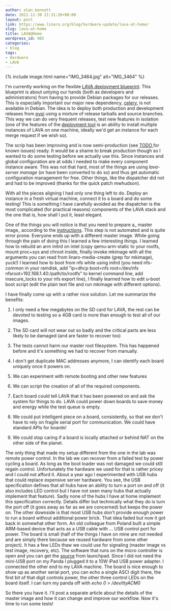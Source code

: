 ```yaml
---
author: alan.bennett
date: 2011-11-30 21:31:26+00:00
layout: post
link: https://www.linaro.org/blog/hardware-update/lava-at-home/
slug: lava-at-home
title: LAVA@Home
wordpress_id: 965
categories:
- blog
tags:
- Hardware
- LAVA
---
```


{% include image.html name="IMG_3464.jpg" alt="IMG_3464" %}

I'm currently working on the flexible [LAVA deployment blueprint](https://blueprints.launchpad.net/lava-lab/+spec/flexible-lava-deployment-11.12). This blueprint is about untying our hands (both as developers and administrators) from having to provide Debian packages for our releases. This is especially important our major new dependency, [celery](http://celeryproject.org/), is not available in Debian. The idea is to deploy both production and development releases from [pypi](http://pypi.python.org/) using a mixture of release tarballs and source branches. This way we can do very frequent releases, test new features in isolation (one of the features of the [deployment tool](http://bazaar.launchpad.net/~linaro-validation/lava-deployment-tool/trunk/view/head:/README) is an ability to install multiple instances of LAVA on one machine, ideally we'd get an instance for each merge request if we wish so).

The scrip has been improving and is now semi-production (see [TODO ](http://bazaar.launchpad.net/~linaro-validation/lava-deployment-tool/trunk/view/head:/TODO)for known issues) ready. It would be a shame to break production though so I wanted to do some testing before we actually use this. Since instances and global configuration are at odds I needed to make every component instance aware. This was not that hard, most of the things are using _lava-server manage_ (or have been converted to do so) and thus get automatic configuration management for free. Other things, like the dispatcher did not and had to be improved (thanks for the quick patch mwhudson).

With all the pieces aligning I had only one thing left to do. Deploy an instance in a fresh virtual machine, connect it to a board and do some testing! This is something I have carefully avoided as the dispatcher is the most complicated (for practical reasons) components of the LAVA stack and the one that is, how shall I put it, least elegant.

One of the things you will notice is that you need to prepare a_ master image_ according to the [instructions](https://wiki.linaro.org/Platform/Validation/LAVA/Documentation#Creating_a_master_image). This step is not automated and is quite error prone. Everyone ends up with a different master image. While going through the pain of doing this I learned a few interesting things. I learned how to rebuild an arm initrd on intel (copy qemu-arm-static to your rootfs, mount proc+sys and chroot inside, finally invoke mkimage with all the arguments you can read from linaro-media-create (grep for mkimage), yuck!) I learned how to boot from nfs while using initrd (you need nfs-common in your ramdisk, add "ip=dhcp boot=nfs root=/dev/nfs nfsroot=192.168.1.40:/path/to/rootfs" to kernel command line, add insecure_locks to your nfs export line), I finally learned how to edit u-boot boot script (edit the plain text file and run mkimage with different options).

I have finally come up with a rather nice solution. Let me summarize the benefits:

  1. I only need a few megabytes on the SD card for LAVA, the rest can be devoted to testing so a 4GB card is more than enough to test all of our images.


  2. The SD card will not wear out so badly and the critical parts are less likely to be damaged (and are faster to recover too)


  3. The tests cannot harm our master root filesystem. This has happened before and it's something we had to recover from manually.


  4. I don't get duplicate MAC addresses anymore, I can identify each board uniquely once it powers on.


  5. We can experiment with remote booting and other new features


  6. We can script the creation of all of the required components.


  7. Each board could tell LAVA that it has been powered on and ask the system for things to do. LAVA could power down boards to save money and energy while the test queue is empty.


  8. We could put intelligent piece on a board, consistently, so that we don't have to rely on fragile serial port for communication. We could have standard APIs for boards!


  9. We could stop caring if a board is locally attached or behind NAT on the other side of the planet.


The only thing that made my setup different from the one in the lab was remote power control. In the lab we can recover from a failed test by power cycling a board. As long as the boot loader was not damaged we could still regain control. Unfortunately the hardware we used for that is rather pricey and I could not afford it. About a year ago I experimented with USB hubs that could replace expensive server hardware. You see, the USB specification defines that all hubs have an ability to turn a port on and off (it also includes LED control but I have not seen many hubs that actually implement that feature). Sadly none of the hubs I have at home implement this specification correctly. Details differ but technically what they do is turn the port off (it goes away as far as we are concerned) but keeps the power on. The other downside is that most USB hubs don't provide enough power to run a board without additional power brick. That idea faded but now it got back in somewhat other form. An old colleague from Poland built a simple ARM-based device that acts as a USB cable with ... USB control port for power. The board is small (half of the things I have on mine are not needed and are simply there because we reused hardware from some other project). It has a few LEDs thaw we could use for signaling (master image vs test image, recovery, etc). The software that runs on the micro controller is open and you can get the [source](https://launchpad.net/usbpowercontrol) from launchpad. Since I did not need the mini-USB port on my Panda I plugged it to a 10W iPad USB power adapter. I connected the other end to my LAVA machine. The board is nice enough to show up as another serial port, you can echo a single ASCI digit there, the first bit of that digit controls power, the other three control LEDs on the board itself. I can turn my panda off with _echo 0 > /dev/ttyACM0_

So there you have it. I'll post a separate article about the details of the master image and how it can change and improve our workflow. Now it's time to run some tests!
